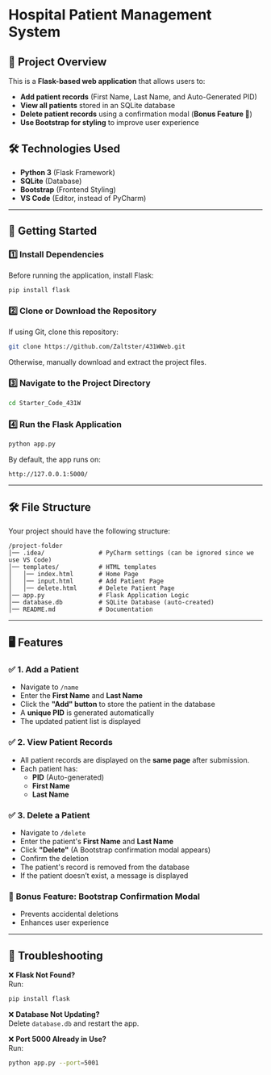 # Hospital Patient Management System

## 📌 Project Overview

This is a **Flask-based web application** that allows users to:

- **Add patient records** (First Name, Last Name, and Auto-Generated PID)
- **View all patients** stored in an SQLite database
- **Delete patient records** using a confirmation modal (**Bonus Feature 🎉**)
- **Use Bootstrap for styling** to improve user experience

## 🛠 Technologies Used

- **Python 3** (Flask Framework)
- **SQLite** (Database)
- **Bootstrap** (Frontend Styling)
- **VS Code** (Editor, instead of PyCharm)

---

## 🚀 Getting Started

### **1️⃣ Install Dependencies**

Before running the application, install Flask:

```sh
pip install flask
```

### **2️⃣ Clone or Download the Repository**

If using Git, clone this repository:

```sh
git clone https://github.com/Zaltster/431WWeb.git
```

Otherwise, manually download and extract the project files.

### **3️⃣ Navigate to the Project Directory**

```sh
cd Starter_Code_431W
```

### **4️⃣ Run the Flask Application**

```sh
python app.py
```

By default, the app runs on:

```
http://127.0.0.1:5000/
```

---

## 🛠 File Structure

Your project should have the following structure:

```
/project-folder
│── .idea/               # PyCharm settings (can be ignored since we use VS Code)
│── templates/           # HTML templates
│   │── index.html       # Home Page
│   │── input.html       # Add Patient Page
│   │── delete.html      # Delete Patient Page
│── app.py               # Flask Application Logic
│── database.db          # SQLite Database (auto-created)
│── README.md            # Documentation
```

---

## 🖥 Features

### ✅ **1. Add a Patient**

- Navigate to `/name`
- Enter the **First Name** and **Last Name**
- Click the **"Add" button** to store the patient in the database
- A **unique PID** is generated automatically
- The updated patient list is displayed

### ✅ **2. View Patient Records**

- All patient records are displayed on the **same page** after submission.
- Each patient has:
  - **PID** (Auto-generated)
  - **First Name**
  - **Last Name**

### ✅ **3. Delete a Patient**

- Navigate to `/delete`
- Enter the patient's **First Name** and **Last Name**
- Click **"Delete"** (A Bootstrap confirmation modal appears)
- Confirm the deletion
- The patient's record is removed from the database
- If the patient doesn’t exist, a message is displayed

### 🎉 **Bonus Feature: Bootstrap Confirmation Modal**

- Prevents accidental deletions
- Enhances user experience

---

## 📌 Troubleshooting

❌ **Flask Not Found?**  
Run:

```sh
pip install flask
```

❌ **Database Not Updating?**  
Delete `database.db` and restart the app.

❌ **Port 5000 Already in Use?**  
Run:

```sh
python app.py --port=5001
```
